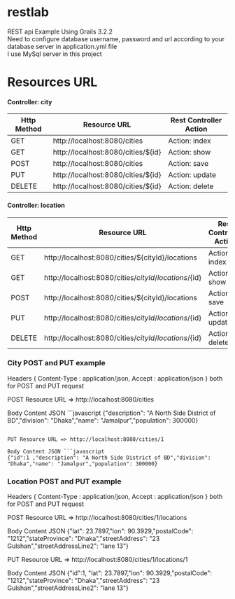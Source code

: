 # restlab
REST api Example Using Grails 3.2.2
<br/> Need to configure database username, password and url according to your database server in application.yml file
<br/> I use MySql server in this project

# Resources URL
#### <i class="icon-file"></i> Controller: city

| Http Method | Resource URL | Rest Controller Action |
| ------- | ------- | ------- |
| GET | http://localhost:8080/cities | Action: index |
| GET | http://localhost:8080/cities/${id} | Action: show |
| POST | http://localhost:8080/cities | Action: save |
| PUT | http://localhost:8080/cities/${id} | Action: update |
| DELETE | http://localhost:8080/cities/${id} | Action: delete |

#### <i class="icon-file"></i> Controller: location 

| Http Method | Resource URL | Rest Controller Action |
| ------- | ------- | ------- |
| GET | http://localhost:8080/cities/${cityId}/locations | Action: index |
| GET | http://localhost:8080/cities/${cityId}/locations/${id} | Action: show |
| POST | http://localhost:8080/cities/${cityId}/locations | Action: save |
| PUT | http://localhost:8080/cities/${cityId}/locations/${id}  | Action: update |
| DELETE | http://localhost:8080/cities/${cityId}/locations/${id}  | Action: delete |


### City POST and PUT example
Headers { Content-Type : application/json, Accept : application/json } both for POST and PUT request

POST Resource URL => http://localhost:8080/cities

Body Content JSON ```javascript 
{"description": "A North Side District of BD","division": "Dhaka","name": "Jamalpur","population": 300000}
```

PUT Resource URL => http://localhost:8080/cities/1

Body Content JSON ```javascript
{"id":1 ,"description": "A North Side District of BD","division": "Dhaka","name": "Jamalpur","population": 300000}
```
 
 
 
 
 

### Location POST and PUT example
Headers { Content-Type : application/json, Accept : application/json } both for POST and PUT request

POST Resource URL => http://localhost:8080/cities/1/locations

Body Content JSON {"lat": 23.7897,"lon": 90.3929,"postalCode": "1212","stateProvince": "Dhaka","streetAddress": "23 Gulshan","streetAddressLine2": "lane 13"}

PUT Resource URL => http://localhost:8080/cities/1/locations/1

Body Content JSON {"id":1, "lat": 23.7897,"lon": 90.3929,"postalCode": "1212","stateProvince": "Dhaka","streetAddress": "23 Gulshan","streetAddressLine2": "lane 13"}



